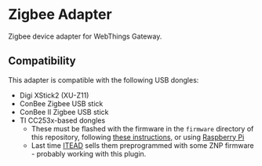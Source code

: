 # Zigbee Adapter

Zigbee device adapter for WebThings Gateway.

## Compatibility

This adapter is compatible with the following USB dongles:
* Digi XStick2 (XU-Z11)
* ConBee Zigbee USB stick
* ConBee II Zigbee USB stick
* TI CC253x-based dongles
    * These must be flashed with the firmware in the `firmware` directory of
      this repository, following [these instructions](https://www.zigbee2mqtt.io/getting_started/flashing_the_cc2531.html), 
	  or using [Raspberry Pi](https://lemariva.com/blog/2019/07/zigbee-flashing-cc2531-using-raspberry-pi-without-cc-debugger)
	* Last time [ITEAD](https://www.itead.cc/cc2531-usb-dongle.html) sells them preprogrammed with some ZNP firmware - probably working with this plugin.


